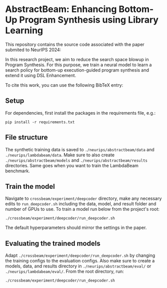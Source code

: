 # AbstractBeam: Enhancing Bottom-Up Program Synthesis using Library Learning

This repository contains the source code associated with the paper submited to NeurIPS 2024:

In this research project, we aim to reduce the search space blowup in Program Synthesis. For this purpose, we train a neural model to learn a search
policy for bottom-up execution-guided program synthesis and extend it using DSL Enhancement.

To cite this work, you can use the following BibTeX entry:


## Setup

For dependencies, first install the packages in the requirements file, e.g.:
```
pip install -r requirements.txt
```
## File structure

The synthetic training data is saved to  `./neurips/abstractbeam/data` and  `./neurips/lambdabeam/data`.
Make sure to also create `./neurips/abstractbeam/models` and `./neurips/abstractbeam/results` directories. Same goes when you want to train the LambdaBeam benchmark.

## Train the model
Navigate to `crossbeam/experiment/deepcoder` directory, make any necessary edits
to `run_deepcoder.sh` including the data, model, and result folder and number of GPUs to use.
To train a model run below from the project's root:

```
./crossbeam/experiment/deepcoder/run_deepcoder.sh
```

The default hyperparameters should mirror the settings in the paper.

## Evaluating the trained models
Adapt `./crossbeam/experiment/deepcoder/run_deepcoder.sh` by changing the training configs to the evaluation configs.
Also make sure to create a models, data, and results directory in `./neurips/abstractbeam/eval/` or `./neurips/lambdabeam/eval/`.
From the root directory, run:

```
./crossbeam/experiment/deepcoder/run_deepcoder.sh
```

